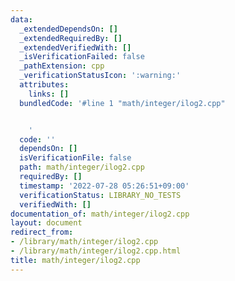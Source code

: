 ```yaml
---
data:
  _extendedDependsOn: []
  _extendedRequiredBy: []
  _extendedVerifiedWith: []
  _isVerificationFailed: false
  _pathExtension: cpp
  _verificationStatusIcon: ':warning:'
  attributes:
    links: []
  bundledCode: '#line 1 "math/integer/ilog2.cpp"


    '
  code: ''
  dependsOn: []
  isVerificationFile: false
  path: math/integer/ilog2.cpp
  requiredBy: []
  timestamp: '2022-07-28 05:26:51+09:00'
  verificationStatus: LIBRARY_NO_TESTS
  verifiedWith: []
documentation_of: math/integer/ilog2.cpp
layout: document
redirect_from:
- /library/math/integer/ilog2.cpp
- /library/math/integer/ilog2.cpp.html
title: math/integer/ilog2.cpp
---
```

